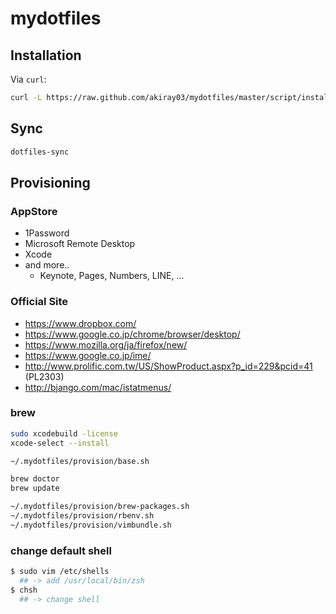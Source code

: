 # mydotfiles

## Installation

Via `curl`:

```bash
curl -L https://raw.github.com/akiray03/mydotfiles/master/script/install.sh | bash
```

## Sync

```bash
dotfiles-sync
```

## Provisioning

### AppStore

 - 1Password
 - Microsoft Remote Desktop
 - Xcode
 - and more..
   - Keynote, Pages, Numbers, LINE, ...

### Official Site

 - https://www.dropbox.com/
 - https://www.google.co.jp/chrome/browser/desktop/
 - https://www.mozilla.org/ja/firefox/new/
 - https://www.google.co.jp/ime/
 - http://www.prolific.com.tw/US/ShowProduct.aspx?p_id=229&pcid=41 (PL2303)
 - http://bjango.com/mac/istatmenus/

### brew

```bash
sudo xcodebuild -license
xcode-select --install

~/.mydotfiles/provision/base.sh

brew doctor
brew update

~/.mydotfiles/provision/brew-packages.sh
~/.mydotfiles/provision/rbenv.sh
~/.mydotfiles/provision/vimbundle.sh
```

### change default shell

```bash
$ sudo vim /etc/shells
  ## -> add /usr/local/bin/zsh
$ chsh
  ## -> change shell
```
